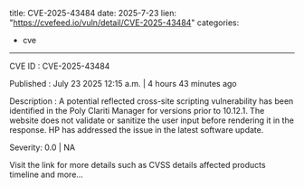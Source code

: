 
title: CVE-2025-43484
date: 2025-7-23
lien: "https://cvefeed.io/vuln/detail/CVE-2025-43484"
categories:
  - cve
---

CVE ID : CVE-2025-43484

Published :  July 23
2025
12:15 a.m. | 4 hours
43 minutes ago

Description : A potential reflected cross-site scripting vulnerability has been
identified in the Poly Clariti Manager for versions prior to 10.12.1. The
website does not validate or sanitize the user input before rendering it in the
response. HP has addressed the issue in the latest software update.

Severity: 0.0 | NA

Visit the link for more details
such as CVSS details
affected products
timeline
and more...
